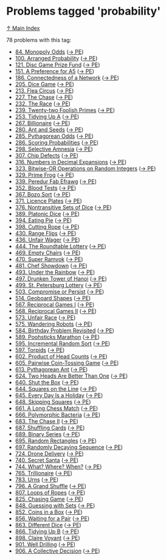 # Problems tagged 'probability'

[↑ Main Index](../README.md)

78 problems with this tag:

- [84. Monopoly Odds](../problems/84.md) ([→ PE](https://projecteuler.net/problem=84))
- [100. Arranged Probability](../problems/100.md) ([→ PE](https://projecteuler.net/problem=100))
- [121. Disc Game Prize Fund](../problems/121.md) ([→ PE](https://projecteuler.net/problem=121))
- [151. A Preference for A5](../problems/151.md) ([→ PE](https://projecteuler.net/problem=151))
- [186. Connectedness of a Network](../problems/186.md) ([→ PE](https://projecteuler.net/problem=186))
- [205. Dice Game](../problems/205.md) ([→ PE](https://projecteuler.net/problem=205))
- [213. Flea Circus](../problems/213.md) ([→ PE](https://projecteuler.net/problem=213))
- [227. The Chase](../problems/227.md) ([→ PE](https://projecteuler.net/problem=227))
- [232. The Race](../problems/232.md) ([→ PE](https://projecteuler.net/problem=232))
- [239. Twenty-two Foolish Primes](../problems/239.md) ([→ PE](https://projecteuler.net/problem=239))
- [253. Tidying Up A](../problems/253.md) ([→ PE](https://projecteuler.net/problem=253))
- [267. Billionaire](../problems/267.md) ([→ PE](https://projecteuler.net/problem=267))
- [280. Ant and Seeds](../problems/280.md) ([→ PE](https://projecteuler.net/problem=280))
- [285. Pythagorean Odds](../problems/285.md) ([→ PE](https://projecteuler.net/problem=285))
- [286. Scoring Probabilities](../problems/286.md) ([→ PE](https://projecteuler.net/problem=286))
- [298. Selective Amnesia](../problems/298.md) ([→ PE](https://projecteuler.net/problem=298))
- [307. Chip Defects](../problems/307.md) ([→ PE](https://projecteuler.net/problem=307))
- [316. Numbers in Decimal Expansions](../problems/316.md) ([→ PE](https://projecteuler.net/problem=316))
- [323. Bitwise-OR Operations on Random Integers](../problems/323.md) ([→ PE](https://projecteuler.net/problem=323))
- [329. Prime Frog](../problems/329.md) ([→ PE](https://projecteuler.net/problem=329))
- [339. Peredur Fab Efrawg](../problems/339.md) ([→ PE](https://projecteuler.net/problem=339))
- [352. Blood Tests](../problems/352.md) ([→ PE](https://projecteuler.net/problem=352))
- [367. Bozo Sort](../problems/367.md) ([→ PE](https://projecteuler.net/problem=367))
- [371. Licence Plates](../problems/371.md) ([→ PE](https://projecteuler.net/problem=371))
- [376. Nontransitive Sets of Dice](../problems/376.md) ([→ PE](https://projecteuler.net/problem=376))
- [389. Platonic Dice](../problems/389.md) ([→ PE](https://projecteuler.net/problem=389))
- [394. Eating Pie](../problems/394.md) ([→ PE](https://projecteuler.net/problem=394))
- [398. Cutting Rope](../problems/398.md) ([→ PE](https://projecteuler.net/problem=398))
- [430. Range Flips](../problems/430.md) ([→ PE](https://projecteuler.net/problem=430))
- [436. Unfair Wager](../problems/436.md) ([→ PE](https://projecteuler.net/problem=436))
- [444. The Roundtable Lottery](../problems/444.md) ([→ PE](https://projecteuler.net/problem=444))
- [469. Empty Chairs](../problems/469.md) ([→ PE](https://projecteuler.net/problem=469))
- [470. Super Ramvok](../problems/470.md) ([→ PE](https://projecteuler.net/problem=470))
- [481. Chef Showdown](../problems/481.md) ([→ PE](https://projecteuler.net/problem=481))
- [493. Under the Rainbow](../problems/493.md) ([→ PE](https://projecteuler.net/problem=493))
- [497. Drunken Tower of Hanoi](../problems/497.md) ([→ PE](https://projecteuler.net/problem=497))
- [499. St. Petersburg Lottery](../problems/499.md) ([→ PE](https://projecteuler.net/problem=499))
- [503. Compromise or Persist](../problems/503.md) ([→ PE](https://projecteuler.net/problem=503))
- [514. Geoboard Shapes](../problems/514.md) ([→ PE](https://projecteuler.net/problem=514))
- [567. Reciprocal Games I](../problems/567.md) ([→ PE](https://projecteuler.net/problem=567))
- [568. Reciprocal Games II](../problems/568.md) ([→ PE](https://projecteuler.net/problem=568))
- [573. Unfair Race](../problems/573.md) ([→ PE](https://projecteuler.net/problem=573))
- [575. Wandering Robots](../problems/575.md) ([→ PE](https://projecteuler.net/problem=575))
- [584. Birthday Problem Revisited](../problems/584.md) ([→ PE](https://projecteuler.net/problem=584))
- [589. Poohsticks Marathon](../problems/589.md) ([→ PE](https://projecteuler.net/problem=589))
- [595. Incremental Random Sort](../problems/595.md) ([→ PE](https://projecteuler.net/problem=595))
- [597. Torpids](../problems/597.md) ([→ PE](https://projecteuler.net/problem=597))
- [602. Product of Head Counts](../problems/602.md) ([→ PE](https://projecteuler.net/problem=602))
- [605. Pairwise Coin-Tossing Game](../problems/605.md) ([→ PE](https://projecteuler.net/problem=605))
- [613. Pythagorean Ant](../problems/613.md) ([→ PE](https://projecteuler.net/problem=613))
- [624. Two Heads Are Better Than One](../problems/624.md) ([→ PE](https://projecteuler.net/problem=624))
- [640. Shut the Box](../problems/640.md) ([→ PE](https://projecteuler.net/problem=640))
- [644. Squares on the Line](../problems/644.md) ([→ PE](https://projecteuler.net/problem=644))
- [645. Every Day Is a Holiday](../problems/645.md) ([→ PE](https://projecteuler.net/problem=645))
- [648. Skipping Squares](../problems/648.md) ([→ PE](https://projecteuler.net/problem=648))
- [661. A Long Chess Match](../problems/661.md) ([→ PE](https://projecteuler.net/problem=661))
- [666. Polymorphic Bacteria](../problems/666.md) ([→ PE](https://projecteuler.net/problem=666))
- [683. The Chase II](../problems/683.md) ([→ PE](https://projecteuler.net/problem=683))
- [687. Shuffling Cards](../problems/687.md) ([→ PE](https://projecteuler.net/problem=687))
- [689. Binary Series](../problems/689.md) ([→ PE](https://projecteuler.net/problem=689))
- [695. Random Rectangles](../problems/695.md) ([→ PE](https://projecteuler.net/problem=695))
- [697. Randomly Decaying Sequence](../problems/697.md) ([→ PE](https://projecteuler.net/problem=697))
- [724. Drone Delivery](../problems/724.md) ([→ PE](https://projecteuler.net/problem=724))
- [740. Secret Santa](../problems/740.md) ([→ PE](https://projecteuler.net/problem=740))
- [744. What? Where? When?](../problems/744.md) ([→ PE](https://projecteuler.net/problem=744))
- [765. Trillionaire](../problems/765.md) ([→ PE](https://projecteuler.net/problem=765))
- [783. Urns](../problems/783.md) ([→ PE](https://projecteuler.net/problem=783))
- [796. A Grand Shuffle](../problems/796.md) ([→ PE](https://projecteuler.net/problem=796))
- [807. Loops of Ropes](../problems/807.md) ([→ PE](https://projecteuler.net/problem=807))
- [825. Chasing Game](../problems/825.md) ([→ PE](https://projecteuler.net/problem=825))
- [848. Guessing with Sets](../problems/848.md) ([→ PE](https://projecteuler.net/problem=848))
- [852. Coins in a Box](../problems/852.md) ([→ PE](https://projecteuler.net/problem=852))
- [856. Waiting for a Pair](../problems/856.md) ([→ PE](https://projecteuler.net/problem=856))
- [863. Different Dice](../problems/863.md) ([→ PE](https://projecteuler.net/problem=863))
- [866. Tidying Up B](../problems/866.md) ([→ PE](https://projecteuler.net/problem=866))
- [898. Claire Voyant](../problems/898.md) ([→ PE](https://projecteuler.net/problem=898))
- [901. Well Drilling](../problems/901.md) ([→ PE](https://projecteuler.net/problem=901))
- [906. A Collective Decision](../problems/906.md) ([→ PE](https://projecteuler.net/problem=906))
